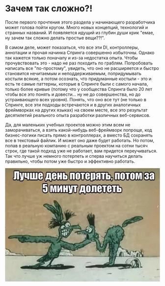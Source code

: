 # Зачем так сложно?!

После первого прочтения этого раздела у начинающего разработчика может голова пойти кругом. Много новых концепций, технологий и странных названий. И появляется идущий из глубин души крик "емае, ну зачем так сложно делать простые вещи??!".

В самом деле, может показаться, что все эти DI, контроллеры, аннотации и прочая начинка Спринга совершенно избыточны. Однако так кажется только поначалу и из-за недостатка опыта. Чтобы прочувствовать это - надо не раз походить по граблям. Попробовать написать все "по-простому", увидеть, что оно не расширяется и быстро становится нечитаемым и неподдерживаемым, попридумывать костыли всякие, а потом осознать, что придуманные костыли - это и есть те самые паттерны, которые в Спринге были с самого начала, только более кривые (потому что у сообщества Спринга было 20 лет чтобы все это понять и довести... ну не до совершенства, но до устраивающего всех уровня). Понять, что оно все тут (не только в Спринге, все эти подходы встречаются и в других аналогичных фреймворках на других языках) на своем месте, все это результат десятилетий реального опыта разработки различных веб-сервисов.

Да, для маленьких учебных проектов можно этим всем не заморачиваться, а взять какой-нибудь веб-фреймворк попроще, код бизнес-логики писать прямо в контроллерах, а вместо БД сохранять все в текстовый файлик. И может оно даже будет работать. Но потом, попав в реальную компанию с реальным проектом на сотни тысяч строк, где такой подход уже не работает, вам придется переучиваться. Так что лучше уж немного потерпеть и сперва научиться делать правильно, чтобы потом уже быстро и эффективно работать.

![](<../../.gitbook/assets/image (9).png>)
